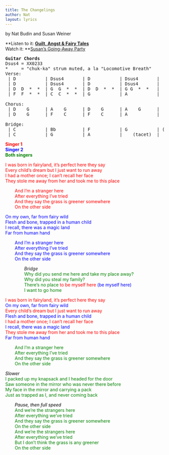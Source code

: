```yaml
---
title: The Changelings
author: Nat
layout: lyrics
---
```

by Nat Budin and Susan Weiner

**Listen to it: **<a href="http://strangerways.bandcamp.com/track/the-changelings" target="_blank">Guilt, Angst & Fairy Tales</a>**  
Watch it: **<a href="http://www.youtube.com/watch?v=jgX47jdDtU0&list=PLE2BDB948181C7A2B&index=2&feature=plpp_video" target="_blank">Susan’s Going-Away Party</a>

<pre><strong>Guitar Chords</strong>
Dsus4 = XX0233
*     = "chuk-ka" strum muted, a la "Locomotive Breath" 
Verse:
 | D           | Dsus4       | D           | Dsus4       |
 | D           | Dsus4       | D           | Dsus4       |
 | D  D  *  *  | G  G  *  *  | D  D  *  *  | G G  *  *   |
 | F  F  *  *  | C  C  *  *  | G           | A           |

Chorus:
 | D    G      | A    G      | D    G      | A    G      |
 | D    G      | F    C      | F    C      | A           |

Bridge:
 | C           | Bb          | F           | G           | (x3)
 | C           | G           | A           |    (tacet)  |</pre>

**<span style="color: #ff0000;">Singer 1</span>  
<span style="color: #0000ff;">Singer 2</span>  
<span style="color: #008000;">Both singers </span>**

<span style="color: #ff0000;">I was born in fairyland, it’s perfect here they say</span>  
<span style="color: #ff0000;">Every child’s dream but I just want to run away</span>  
<span style="color: #ff0000;">I had a mother once; I can’t recall her face</span>  
<span style="color: #ff0000;">They stole me away from her and took me to this place</span>

<p style="padding-left: 30px;">
  <span style="color: #ff0000;">And I’m a stranger here</span><br /> <span style="color: #ff0000;">After everything I’ve tried</span><br /> <span style="color: #ff0000;">And they say the grass is greener somewhere</span><br /> <span style="color: #ff0000;">On the other side</span>
</p>

<span style="color: #0000ff;">On my own, far from fairy wild</span>  
<span style="color: #0000ff;">Flesh and bone, trapped in a human child</span>  
<span style="color: #0000ff;">I recall, there was a magic land</span>  
<span style="color: #0000ff;">Far from human hand</span>

<p style="padding-left: 30px;">
  <span style="color: #0000ff;">And I’m a stranger here</span><br /> <span style="color: #0000ff;">After everything I’ve tried</span><br /> <span style="color: #0000ff;">And they say the grass is greener somewhere</span><br /> <span style="color: #0000ff;">On the other side </span>
</p>

<p style="padding-left: 60px;">
  <em>Bridge<br /> </em><span style="color: #008000;">Why did you send me here and take my place away?</span><br /> <span style="color: #008000;">Why did you steal my family?</span><br /> <span style="color: #008000;">There’s no place</span> <span style="color: #ff0000;">to be myself here</span> <span style="color: #0000ff;">(be myself here)</span><br /> <span style="color: #008000;">I want to go home </span>
</p>

<span style="color: #ff0000;">I was born in fairyland, it’s perfect here they say<br /> </span><span style="color: #0000ff;"> On my own, far from fairy wild</span>  
<span style="color: #ff0000;">Every child’s dream but I just want to run away<br /> </span><span style="color: #0000ff;"> Flesh and bone, trapped in a human child</span>  
<span style="color: #ff0000;">I had a mother once; I can’t recall her face<br /> </span><span style="color: #0000ff;"> I recall, there was a magic land</span>  
<span style="color: #ff0000;">They stole me away from her and took me to this place<br /> <span style="color: #0000ff;"> Far from human hand </span></span>

<p style="padding-left: 30px;">
  <span style="color: #008000;">And I’m a stranger here</span><br /> <span style="color: #008000;">After everything I’ve tried</span><br /> <span style="color: #008000;">And they say the grass is greener somewhere</span><br /> <span style="color: #008000;">On the other side</span>
</p>

<span style="color: #000000;"><em>Slower<br /> </em></span><span style="color: #008000;">I packed up my knapsack and I headed for the door<br /> </span><span style="color: #008000;">Saw someone in the mirror who was never there before<br /> </span><span style="color: #008000;">My face in the mirror and carrying a pack<br /> </span><span style="color: #008000;">Just as trapped as I, and never coming back</span>

<p style="padding-left: 30px;">
  <span style="color: #008000;"><em><span style="color: #000000;">Pause, then full speed</span></em><br /> And we’re the strangers here<br /> After everything we’ve tried<br /> And they say the grass is greener somewhere<br /> On the other side<br /> And we’re the strangers here<br /> After everything we’ve tried<br /> But I don’t think the grass is any greener<br /> On the other side </span>
</p>

<span style="color: #008000;"><br /> </span>